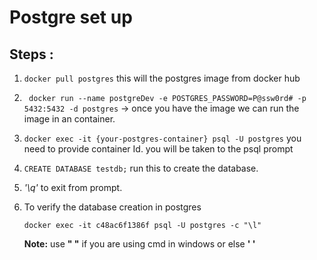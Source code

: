 # Postgre set up
## Steps :
1. ``` docker pull postgres ``` this will the postgres image from docker hub


2. ``` docker run --name postgreDev -e POSTGRES_PASSWORD=P@ssw0rd# -p 5432:5432 -d postgres```  -> once you have the image we can run the image in an container.


3. ```docker exec -it {your-postgres-container} psql -U postgres```
   you need to provide container Id. you will be taken to the psql prompt


4. ```` CREATE DATABASE testdb; ````  run this to create the database.


5. *'\q'* to exit from prompt.


6. To verify the database creation in postgres

   ```docker exec -it c48ac6f1386f psql -U postgres -c "\l"``` 

    **Note:** use **" "** if you are using cmd in windows or else **' '**